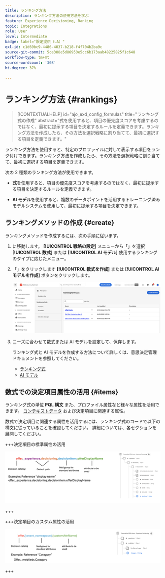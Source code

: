 ```yaml
---
title: ランキング方法
description: ランキング方法の使用方法を学ぶ
feature: Experience Decisioning, Ranking
topic: Integrations
role: User
level: Intermediate
badge: label="限定提供（LA）"
exl-id: c1d69bc9-4486-4037-b218-f4f704b2ba9c
source-git-commit: 5ce388e5d86950e5cc6b173aab48225825f1c648
workflow-type: tm+mt
source-wordcount: '308'
ht-degree: 37%

---
```


# ランキング方法 {#rankings}

>[!CONTEXTUALHELP]
>id="ajo_exd_config_formulas"
>title="ランキング式の作成"
>abstract="式を使用すると、項目の優先度スコアを考慮するのではなく、最初に提示する項目を決定するルールを定義できます。ランキング方法を作成したら、その方法を選択戦略に割り当てて、最初に選択する項目を定義できます。"

ランキング方法を使用すると、特定のプロファイルに対して表示する項目をランク付けできます。ランキング方法を作成したら、その方法を選択戦略に割り当てて、最初に選択する項目を定義できます。

次の 2 種類のランキング方法が使用できます。

* **式**&#x200B;を使用すると、項目の優先度スコアを考慮するのではなく、最初に提示する項目を決定するルールを定義できます。

* **AI モデル**&#x200B;を使用すると、複数のデータポイントを活用するトレーニング済みモデルシステムを使用して、最初に提示する項目を決定できます。

## ランキングメソッドの作成 {#create}

ランキングメソッドを作成するには、次の手順に従います。

1. に移動します。 **[!UICONTROL 戦略の設定]** メニューから「」を選択 **[!UICONTROL 数式]** または **[!UICONTROL AI モデル]** 使用するランキングのタイプに応じたメニュー。

1. 「」をクリックします **[!UICONTROL 数式を作成]** または **[!UICONTROL AI モデルを作成]** ボタンをクリックします。

   ![](assets/ranking-create.png)

1. ニーズに合わせて数式または AI モデルを設定して、保存します。

   ランキング式と AI モデルを作成する方法について詳しくは、意思決定管理ドキュメントを参照してください。

   * [ランキング式](../offers/ranking/create-ranking-formulas.md)
   * [AI モデル](../offers/ranking/ai-models.md)


## 数式での決定項目属性の活用 {#items}

ランキング式の単位 **PQL 構文** また、プロファイル属性など様々な属性を活用できます。 [コンテキストデータ](context-data.md) および決定項目に関連する属性。

数式で決定項目に関連する属性を活用するには、ランキング式のコードで以下の構文に従っていることを確認してください。 詳細については、各セクションを展開してください。

+++決定項目の標準属性の活用

![](assets/formula-attribute.png)

+++

+++決定項目のカスタム属性の活用

![](assets/formula-attribute-custom.png)

+++
